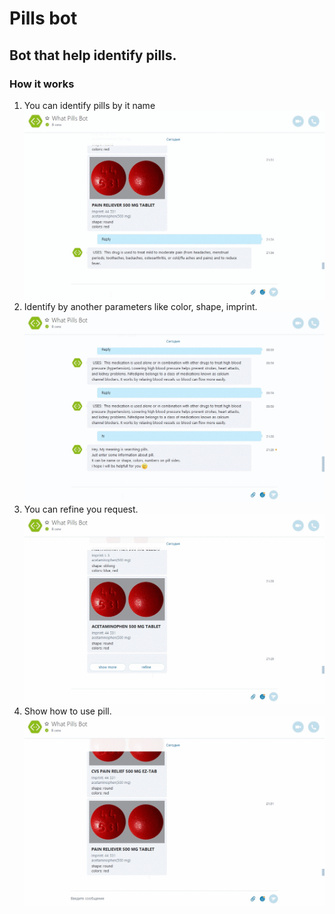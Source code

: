 # Pills bot
<h2>Bot that help identify pills.</h2>

<h3>How it works</h3>
<ol>
  <li>You can identify pills by it name</br>
  <img src="https://github.com/VladKRP/PillsBot/blob/master/PresentationPics/Identify_pills_by_name.gif"/>
  </li>
   
  <li>Identify by another parameters like color, shape, imprint.</br>
  <img src="https://github.com/VladKRP/PillsBot/blob/master/PresentationPics/Identify_by_pill_parameters.gif"/>
  </li>
  
  <li>You can refine you request.<br/>
  <img src="https://github.com/VladKRP/PillsBot/blob/master/PresentationPics/Refine_parameters.gif"/>
  </li>
  
   <li>Show how to use pill.<br/>
  <img src="https://github.com/VladKRP/PillsBot/blob/master/PresentationPics/Show_use_info.gif"/>
  </li>
</ol>
